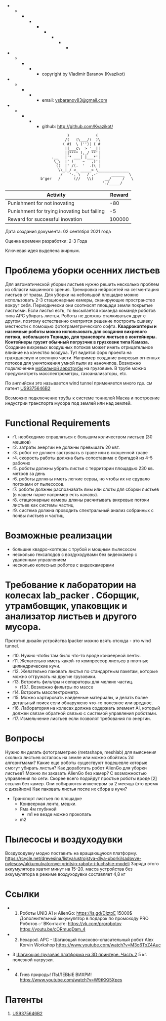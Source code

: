   + - - - + - + - -
  + - + - + copyright by Vladimir Baranov (Kvazikot)  <br>
  + - + - + email: vsbaranov83@gmail.com  <br>
  + - + - + github: http://github.com/Kvazikot/<br>
```
                            )            (
                           /(   (\___/)  )\
                          ( #)  \ ('')| ( #
                           ||___c\  > '__||
                           ||**** ),_/ **'|
                     .__   |'* ___| |___*'|
                      \_\  |' (    ~   ,)'|
                       ((  |' /(.  '  .)\ |
                        \\_|_/ <_ _____> \______________
                         /   '-, \   / ,-'      ______  \
                b'ger   /      (//   \\)     __/     /   \
                                            './_____/
```              
  
| Activity | Reward |
|---|---|
|Punishment for not inovating  |-80 |
|Punishment for trying inovating but failing | -5 |
| Reward for successful inovation | 100000 |

Дата создания документа: 02 сентября 2021 года

Оценка времени разработки: 2-3 Года

Ключевая идея выделена жирным.

# Проблема уборки осенних листьев 
Для автоматической уборки листьев нужно решить несколько проблем из области машинного зрения.
Тренировка нейросетей на сегментацию листьев от травы.
Для уборки на небольшой площадке можно использовать 2-3 стационарные камеры, сканирующие пространство вокруг себя.
Периодически они соотносят площади земли покрытые листьями. 
Если листья есть, то высылается команда команде роботов типа АРС убирать листья.
Роботы не должны сталкиваться друг с другом, поэтому естественно смотрится решение построить сшивку местности с помощью фотограметрического софта. 
<b>Квадрокоптеры и наземные роботы можно использовать для создания вихревого потока, небольшого Торнадо, для транспорта листьев в контейнеры.
Контейнеры грузит обычный погрузчик в грузховик типа Камаза.</b>
Создание вихревых воздушных потоков может иметь отрицательное влияние на качество воздуха.
Тут видится форк проекта на гражданскую и военную части.
Например создание вихревых огненных потоков для уничтожения умной пыли из наночипов.
Возможно подключение [мобильной аэротрубы](https://tehclub.site/products/aerotruba-2-2m) на грузовике.
В трубе можно предусмотреть масспектрометры, газоанализаторы, etc.

По английски это называется wind tunnel применяется много где. см патент 
[US9375646B2](https://patents.google.com/patent/US9375646B2/en?q=wind+tunnel&oq=wind+tunnel)

Возможно подключение трубы к системе тоннелей Маска и построение индустрии транспорта мусора под землей или над землей.

# Functional Requirements
* r1. необходимо справляться с большим количеством листьев (30 мешков)
* r2. затраты энергии не должны превышать 20 квт.
* r3. робот не должен застрявать в траве или в скошенной траве
* r4. скорость работы должна быть сопоставима с бригадой из 4-5 рабочих
* r5. роботы должны убрать листья с территории площадью 230 кв. метров за день
* r6. роботы должны иметь легкие сервы, но чтобы их не сдувало потоками от пылесосов.
* r7. роботы должны распознавать ямы или слоты для сборки листьев (в нашем парке например есть канавы). 
* r8. стационарные камеры длжны расчитывать вихревые потоки листьев как системы частиц
* r9. система должна проводить спектральный анализ собранных с почвы листьев и частиц 

# Возможные реализации
* большие квадро-коптеры с трубой и мощным пылесосом
* несколько гексаподов с воздуходувами без видеокамер с удаленным управлением
* несколько колесных роботов с видеокамерами 

# Требование к лаборатории на колесах lab_packer . Сборщик, утрамбовщик, упаковщик и анализатор листьев и другого мусора.
Прототип дизайн устройства lpacker можно взять отсюда - это wind tunnel.
* r10. Нужно чтобы там было что-то вроде конаеерной ленты.
* r11. Желательно иметь какой-то компрессор листьев в плотные цилиндрические кучи.
* r12. Желательно паковать листья по стандартным пакетам, которые можно отгружать на другие грузовики.
* r13. Встроить фильтры и сепараторы для мелких частиц. 
    * r13.1. Возможно фильтры по массе
* r14. Встроить масспектрометр.
* r15. Можно картировать найденные материалы, и делать более детальный поиск если обнаружено что-то полезное или вредное.
* r16. Лаборатория на колесах должна содержать элемент AI, который должен связан обратной связью с системой управления роботами.
* r17. Измельчение листьев если позволят требования по энергии.


# Вопросы
Нужно ли делать фотограметрию (metashape, meshlab) для выяснения сколько листьев осталось на земле или можно обойтись 2d алгоритмами?
Какие еще роботы существуют подешевле которые смогут убирать листья?
Как доработать робот AlienGo для уборки листьев?
Можно ли заказать AlienGo без камер? С возможностью управления по сети.
Скорее всего подойдут простые роботы вроде [2] ссылки без камер. 
Они собираются инженером за 2 месяца (это время с дизайном)
Как паковать листья после их сбора в кучи?
* Транспорт листьев по площадке
    * Конвеерная лента, мешки.
    * Яма 4м глубиной
        * m1 не везде можно прокопать
	* m2 




# Пылесосы и воздуходувки
Воздуходувку модно поставить на вращающуюся платформу.
https://rcycle.net/drevesina/listya/ustrojstva-dlya-uborki/sadovye-pylesosy/akkumulyatornye-printsip-raboty-i-luchshie-modeli
Заряда этого аккумулятора хватит минут на 15–20.
масса устройства без аккумулятора в режиме воздуходувки составляет 4,8 кг 


# Ссылки  
* 1. Роботы UNI3 A1 и AlienGo: https://is.gd/DIztoE 15000$
Дополнительный аккумулятор в подарок по промокоду PRO Роботов
✅ ВКонтакте: https://vk.com/prorobotov 
https://youtu.be/cORmugDam_4

* 2. hexapod. АРС - Шагающий поисково-спасательный робот
Alex Korvin Workshop
     https://www.youtube.com/watch?v=M3o6ToZ4Auc
	 
* 3 [Шагающая грузовая платформа на 3D принтере. Часть 2](https://www.youtube.com/watch?v=C_nxCPMWlyc)
5 кг. полезной нагрузки.

* 4.  Гнев природы! ПЫЛЕВЫЕ ВИХРИ! https://www.youtube.com/watch?v=W9tKKi5Xpes

# Патенты
1. [US9375646B2](https://patents.google.com/patent/US9375646B2/en?q=wind+tunnel&oq=wind+tunnel)
